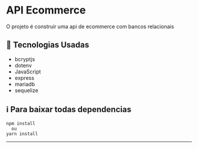 # API Ecommerce
O projeto é construir uma api de ecommerce com bancos relacionais
## 🚀 Tecnologias Usadas
- bcryptjs
- dotenv
- JavaScript
- express
- mariadb
- sequelize
## ℹ️ Para baixar todas dependencias
~~~
npm install
  ou
yarn install
~~~

---
